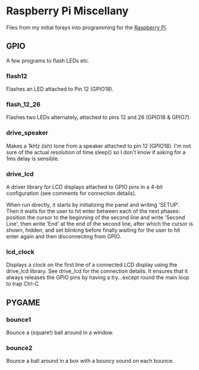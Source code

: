 # Raspberry Pi Miscellany

Files from my initial forays into programming for the [Raspberry Pi](http://raspberrypi.org).

## GPIO

A few programs to flash LEDs etc.

### flash12

Flashes an LED attached to Pin 12 (GPIO18).

### flash_12_26

Flashes two LEDs alternately, attached to pins 12 and 26 (GPIO18 & GPIO7).

### drive_speaker

Makes a 1kHz (ish) tone from a speaker attached to pin 12 (GPIO18). I'm not sure 
of the actual resolution of time.sleep() so I don't know if asking for a 1ms 
delay is sensible.

### drive_lcd

A driver library for LCD displays attached to GPIO pins in a 4-bit configuration
(see comments for connection details).

When run directly, it starts by initializing the panel and writing 'SETUP'.
Then it waits for the user to hit enter between each of the next phases:
position the cursor to the beginning of the second line and write 
'Second Line', then write 'End' at the end of the second line, after which
the cursor is 
shown, hidden, and set blinking before finally waiting for the user to hit enter 
again and then disconnecting from GPIO.

### lcd_clock

Displays a clock on the first line of a connected LCD display using the drive_lcd
library. See drive_lcd for the connection details. It ensures that it always
releases the GPIO pins by having a try...except round the main loop to trap Ctrl-C

## PYGAME

### bounce1

Bounce a (square!) ball around in a window.

### bounce2

Bounce a ball around in a box with a bouncy sound on each bounce.

